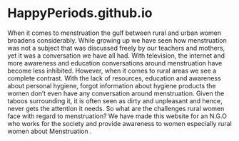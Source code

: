 # HappyPeriods.github.io
When it comes to menstruation the gulf between rural and urban women broadens considerably. While growing up we have seen how menstruation was not a subject that was discussed freely by our teachers and mothers, yet it was a conversation we have all had. With television, the internet and more awareness and education conversations around menstruation have become less inhibited.  However, when it comes to rural areas we see a complete contrast. With the lack of resources, education and awareness about personal hygiene, forgot information about hygiene products the women don’t even have any conversation around menstruation.  Given the taboos surrounding it, it is often seen as dirty and unpleasant and hence, never gets the attention it needs. So what are the challenges rural women face with regard to menstruation? We have made this website for an N.G.O who works for the society and provide awareness to women especially rural women about Menstruation . 
